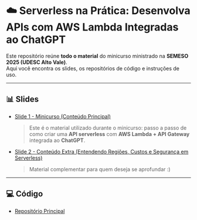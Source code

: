 # ☁️ Serverless na Prática: Desenvolva APIs com AWS Lambda Integradas ao ChatGPT

Este repositório reúne **todo o material** do minicurso ministrado na **SEMESO 2025 (UDESC Alto Vale)**.  
Aqui você encontra os slides, os repositórios de código e instruções de uso.

---
## 📊 Slides
- [Slide 1 - Minicurso (Conteúdo Principal)](https://docs.google.com/presentation/d/1CkbXw6xg0CQL283FNLRTZG-b__rsMH5sALx59CrPThc/edit?usp=sharing)
  > Este é o material utilizado durante o minicurso: passo a passo de como criar uma **API serverless** com **AWS Lambda + API Gateway** integrada ao **ChatGPT**.

- [Slide 2 - Conteúdo Extra (Entendendo Regiões, Custos e Segurança em Serverless)](https://docs.google.com/presentation/d/1kF4F08zpK3wx3u8blEIM0w9ZeQIYMXx0ZaDDxWyMZZ0/edit?usp=sharing)
  >  Material complementar para quem deseja se aprofundar :)

---
## 💻 Código
- [Repositório Principal](https://github.com/nathalia-acordi/recipe-improviser)
